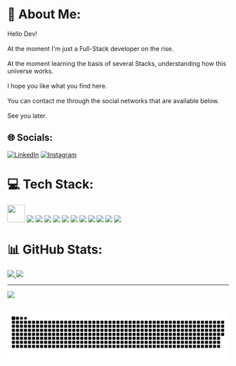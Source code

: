# 💫 About Me:
Hello Dev!<br><br>At the moment I'm just a Full-Stack developer on the rise.<br><br>At the moment learning the basis of several Stacks, understanding how this universe works.<br><br>I hope you like what you find here.<br><br>You can contact me through the social networks that are available below.<br><br>See you later.


## 🌐 Socials:
[![LinkedIn](https://img.shields.io/badge/LinkedIn-%230077B5.svg?logo=linkedin&logoColor=white)](https://linkedin.com/in/dev-higor-pereira/) [![Instagram](https://img.shields.io/badge/Instagram-%23E4405F.svg?logo=Instagram&logoColor=white)](https://instagram.com/lp.higor/)  

# 💻 Tech Stack:
<img src="https://cdn.jsdelivr.net/gh/devicons/devicon/icons/git/git-original.svg" width="40" height="40"/> <img src="https://cdn.jsdelivr.net/gh/devicons/devicon/icons/html5/html5-original.svg" width="40" heigth="40"/> <img src="https://cdn.jsdelivr.net/gh/devicons/devicon/icons/css3/css3-original.svg" width="40" heigth="40"/> <img src="https://cdn.jsdelivr.net/gh/devicons/devicon/icons/javascript/javascript-original.svg" width="40" heigth="40"/> <img src="https://cdn.jsdelivr.net/gh/devicons/devicon/icons/jquery/jquery-original.svg" width="40" heigth="40"/> <img src="https://cdn.jsdelivr.net/gh/devicons/devicon/icons/nodejs/nodejs-original.svg" width="40" heigth="40"/> <img src="https://cdn.jsdelivr.net/gh/devicons/devicon/icons/typescript/typescript-original.svg" width="40" heigth="40"/> <img src="https://cdn.jsdelivr.net/gh/devicons/devicon/icons/react/react-original.svg" width="40" heigth="40"/> <img src="https://cdn.jsdelivr.net/gh/devicons/devicon/icons/csharp/csharp-original.svg" width="40" heigth="40"/> <img src="https://cdn.jsdelivr.net/gh/devicons/devicon/icons/dotnetcore/dotnetcore-original.svg" width="40" heigth="40" /> <img src="https://cdn.jsdelivr.net/gh/devicons/devicon/icons/mysql/mysql-plain-wordmark.svg" width="40" heigth="40"/> <img src="https://cdn.jsdelivr.net/gh/devicons/devicon/icons/java/java-original-wordmark.svg" width="40" heigth="40"/>

# 📊 GitHub Stats:
<div>
<a href="https://github.com/HigorLP">
<img height="130em" src="https://github-readme-stats.vercel.app/api?username=HigorLP&show_icons=true&theme=dark&include_all_commits=true&count_private=true"/>
<img height="130em" src="https://github-readme-stats.vercel.app/api/top-langs/?username=HigorLP&layout=compact&langs_count=7&theme=dark"/>
</div>
 
---
[![](https://visitcount.itsvg.in/api?id=HigorLP&icon=0&color=6)](https://visitcount.itsvg.in)

##
  ![Snake animation](https://github.com/HigorLP/HigorLP/blob/output/github-contribution-grid-snake.svg)
